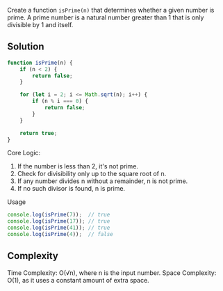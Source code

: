 Create a function `isPrime(n)` that determines whether a given number is prime. A prime number is a natural number greater than 1 that is only divisible by 1 and itself.

## Solution

```javascript
function isPrime(n) {
    if (n < 2) {
        return false;
    }

    for (let i = 2; i <= Math.sqrt(n); i++) {
        if (n % i === 0) {
            return false;
        }
    }

    return true;
}
```

Core Logic:
1. If the number is less than 2, it's not prime.
2. Check for divisibility only up to the square root of n.
3. If any number divides n without a remainder, n is not prime.
4. If no such divisor is found, n is prime.

Usage

```javascript
console.log(isPrime(7));  // true
console.log(isPrime(17)); // true
console.log(isPrime(41)); // true
console.log(isPrime(4));  // false
```

## Complexity

Time Complexity: O(√n), where n is the input number.
Space Complexity: O(1), as it uses a constant amount of extra space.
